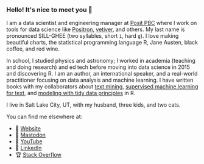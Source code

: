 ### Hello! It's nice to meet you 👋

I am a data scientist and engineering manager at [Posit PBC](https://posit.co/) where I work on tools for data science like [Positron](https://github.com/posit-dev/positron), [vetiver](https://vetiver.posit.co/), and others. My last name is pronounced SILL-GHEE (two syllables, short `i`, hard `g`). I love making beautiful charts, the statistical programming language R, Jane Austen, black coffee, and red wine.

In school, I studied physics and astronomy; I worked in academia (teaching and doing research) and ed tech before moving into data science in 2015 and discovering R. I am an author, an international speaker, and a real-world practitioner focusing on data analysis and machine learning. I have written books with my collaborators about [text mining](https://www.tidytextmining.com/), [supervised machine learning for text](https://smltar.com/), and [modeling with tidy data principles](https://www.tmwr.org/) in R.

I live in Salt Lake City, UT, with my husband, three kids, and two cats.

You can find me elsewhere at:

- 🔗 [Website](https://juliasilge.com/)
- 🐘 <a rel="nofollow me" href="https://fosstodon.org/@juliasilge">Mastodon</a>
- 🎥 [YouTube](https://www.youtube.com/juliasilge)
- 💼 [LinkedIn](https://www.linkedin.com/in/juliasilge/)
- 🏆 [Stack Overflow](https://stackoverflow.com/users/5468471/julia-silge)

<!--
**juliasilge/juliasilge** is a ✨ _special_ ✨ repository because its `README.md` (this file) appears on your GitHub profile.

Here are some ideas to get you started:

- 🔭 I’m currently working on ...
- 🌱 I’m currently learning ...
- 👯 I’m looking to collaborate on ...
- 🤔 I’m looking for help with ...
- 💬 Ask me about ...
- 📫 How to reach me: ...
- 😄 Pronouns: ...
- ⚡ Fun fact: ...
-->

